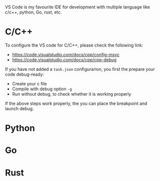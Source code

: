 VS Code is my favourite IDE for development with multiple language like c/c++, python, Go, rust, etc.

# C/C++

To configure the VS code for C/C++, please check the following link: 
- https://code.visualstudio.com/docs/cpp/config-msvc
- https://code.visualstudio.com/docs/cpp/cpp-debug

If you have not added a `task.json` configurarion, you first the prepare your code debug-ready:
- Create your c file
- Compile with debug option `-g`
- Run without debug, to check whether it is working properly

If the above steps work properly, the you can place the breakpoint and launch debug.


# Python




# Go




# Rust
